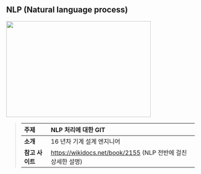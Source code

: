 ## NLP (Natural language process) 

<img src="https://github.com/min0355/NLP_spinfit/blob/main/picture/pexels-pixabay-270360.jpg?raw=true" width="386" height="257"/>  

<!-- Quote -->  
<!-- Table -->  

> |**주제**|NLP 처리에 대한 GIT|  
> |:--|:--|
> |**소개**|16 년차 기계 설계 엔지니어|  
> |**참고 사이트**|https://wikidocs.net/book/2155 (NLP 전반에 걸친 상세한 설명)|  

